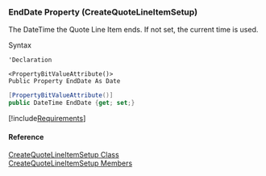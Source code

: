 ﻿### EndDate Property (CreateQuoteLineItemSetup)

The DateTime the Quote Line Item ends. If not set, the current time is used.

Syntax

```vbnet
'Declaration

<PropertyBitValueAttribute()>
Public Property EndDate As Date
```

```csharp
[PropertyBitValueAttribute()]
public DateTime EndDate {get; set;}
```

[!include[Requirements](../partials/requirements.md)]

#### Reference

[CreateQuoteLineItemSetup Class](FChoice.Toolkits.Clarify~FChoice.Toolkits.Clarify.Sales.CreateQuoteLineItemSetup.md)  
[CreateQuoteLineItemSetup Members](FChoice.Toolkits.Clarify~FChoice.Toolkits.Clarify.Sales.CreateQuoteLineItemSetup_members.md)